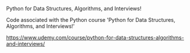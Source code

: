 Python for Data Structures, Algorithms, and Interviews!

Code associated with the Python course 'Python for Data Structures, Algorithms, and Interviews!'

https://www.udemy.com/course/python-for-data-structures-algorithms-and-interviews/
